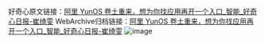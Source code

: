 好奇心原文链接：[阿里 YunOS 卷土重来，想为你找应用再开一个入口_智能_好奇心日报-崔绮雯](https://www.qdaily.com/articles/2953.html)
WebArchive归档链接：[阿里 YunOS 卷土重来，想为你找应用再开一个入口_智能_好奇心日报-崔绮雯](http://web.archive.org/web/20190623151713/https://www.qdaily.com/articles/2953.html)
![image](http://ww3.sinaimg.cn/large/007d5XDply1g3v6vbi6yyj30u02zf4qp)